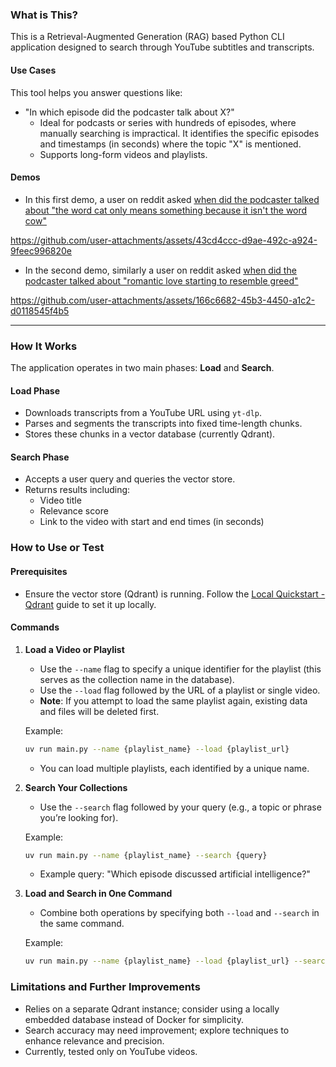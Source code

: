 ### What is This?
This is a Retrieval-Augmented Generation (RAG) based Python CLI application designed to search through YouTube subtitles and transcripts.

#### Use Cases
This tool helps you answer questions like:
- "In which episode did the podcaster talk about X?"
  - Ideal for podcasts or series with hundreds of episodes, where manually searching is impractical. It identifies the specific episodes and timestamps (in seconds) where the topic "X" is mentioned.
  - Supports long-form videos and playlists.

#### Demos

- In this first demo, a user on reddit asked [when did the podcaster talked about "the word cat only means something because it isn't the word cow"](https://www.reddit.com/r/PhilosophizeThis/comments/136f4p2/looking_for_an_episodephilosopher/)


https://github.com/user-attachments/assets/43cd4ccc-d9ae-492c-a924-9feec996820e



- In the second demo, similarly a user on reddit asked [when did the podcaster talked about "romantic love starting to resemble greed"](https://www.reddit.com/r/PhilosophizeThis/comments/14jqc9b/help_me_find_episode/)


https://github.com/user-attachments/assets/166c6682-45b3-4450-a1c2-d0118545f4b5


---

### How It Works
The application operates in two main phases: **Load** and **Search**.

#### Load Phase
- Downloads transcripts from a YouTube URL using `yt-dlp`.
- Parses and segments the transcripts into fixed time-length chunks.
- Stores these chunks in a vector database (currently Qdrant).

#### Search Phase
- Accepts a user query and queries the vector store.
- Returns results including:
  - Video title
  - Relevance score
  - Link to the video with start and end times (in seconds)

### How to Use or Test

#### Prerequisites
- Ensure the vector store (Qdrant) is running. Follow the [Local Quickstart - Qdrant](https://qdrant.tech/documentation/quickstart/) guide to set it up locally.

#### Commands

1. **Load a Video or Playlist**
   - Use the `--name` flag to specify a unique identifier for the playlist (this serves as the collection name in the database).
   - Use the `--load` flag followed by the URL of a playlist or single video.
   - **Note**: If you attempt to load the same playlist again, existing data and files will be deleted first.

   Example:
   ```bash
   uv run main.py --name {playlist_name} --load {playlist_url}
   ```

   - You can load multiple playlists, each identified by a unique name.

2. **Search Your Collections**
   - Use the `--search` flag followed by your query (e.g., a topic or phrase you’re looking for).

   Example:
   ```bash
   uv run main.py --name {playlist_name} --search {query}
   ```

   - Example query: "Which episode discussed artificial intelligence?"

3. **Load and Search in One Command**
   - Combine both operations by specifying both `--load` and `--search` in the same command.

   Example:
   ```bash
   uv run main.py --name {playlist_name} --load {playlist_url} --search {query}
   ```

### Limitations and Further Improvements
  - Relies on a separate Qdrant instance; consider using a locally embedded database instead of Docker for simplicity.
  - Search accuracy may need improvement; explore techniques to enhance relevance and precision.
  - Currently, tested only on YouTube videos.
